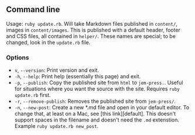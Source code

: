 
## Command line
Usage: `ruby update.rb`. Will take Markdown files published in `content/`,
images in `content/images`. This is published with a default header, footer and
CSS files, all contained in `helper/`. These names are special; to be changed,
look in the `update.rb` file.

### Options
* `v`, `--version`: Print version and exit.
* `-h`, `--help`: Print help (essentially this page) and exit.
* `-p`, `--publish`: Copy the published site from `html` to `jem-press.`. Useful
  for situations where you want the source with the site. Requires `ruby
  update.rb` first.
* `-r`, `--remove-publish`: Removes the published site from `jem-press/`.
* `-n`, `--new-post`: Create a new *.md file and open in your default editor.
  To change that, at least on a Mac, see [this link][default]. This doesn't
  support spaces in the filename and doesn't need the `.md` extenstion. Example
  `ruby update.rb new_post`.
